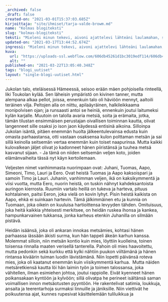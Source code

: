 ```yaml
---
_archived: false
_draft: false
created-on: "2021-03-01T15:37:03.685Z"
kirjoittaja: "site/ihmiset/tarja-valde-browm.md"
name: "Kolmas blogiteksti"
slug: "kolmas-blogiteksti"
teksti: "Mieleni minun tekevi, aivoni ajattelevi lähteäni laulamahan, saa'ani sanelemahan, sukuvirttä suoltamahan, lajivirttä laulamahan. Sanat suussani sulavat, puhe'et putoelevat, kielelleni kerkiävät, hampahilleni hajoovat. Veli kulta, veikkoseni, kaunis kasvinkumppalini! Lähe nyt kanssa laulamahan, saa kera sanelemahan yhtehen yhyttyämme, kahta'alta käytyämme!"
updated-on: "2021-03-17T13:44:52.674Z"
ingressi: "Mieleni minun tekevi, aivoni ajattelevi lähteäni laulamahan, saa'ani sanelemahan, sukuvirttä suoltamahan, lajivirttä laulamahan. Sanat suussani sulavat, puhe'et putoelevat, kielelleni kerkiävät,"
kuva:
  url: "https://uploads-ssl.webflow.com/606db45261d1bc3019edf114/606db45261d1bc0e16edf12a_surface-clsdJsVCy-k-unsplash.jpg"
  alt: ""
published-on: "2021-03-22T13:05:40.348Z"
tags: "blogi_uutiset"
layout: "single-blogi-uutiset.html"
---
```


Jukolan talo, eteläisessä Hämeessä, seisoo erään mäen pohjoisella rinteellä, liki Toukolan kylää. Sen läheisin ym­päristö on kivinen tanner, mutta alempana alkaa pellot, joissa, ennenkuin talo oli häviöön mennyt, aaltoili teräinen vilja. Peltojen alla on niittu, apilaäyräinen, halkileikkaama monipolvisen ojan; ja runsaasti antoi se heiniä, ennenkuin joutui laitumeksi kylän karjalle. Muutoin on talolla avaria metsiä, soita ja erämaita, jotka, tämän tilustan ensimmäisen perustajan oivallisen toiminnan kautta, olivat langenneet sille osaksi jo ison jaon käydessä entisinä aikoina. Silloinpa Jukolan isäntä, pitäen enemmän huolta jälkeentulevainsa edusta kuin omasta parhaastansa, otti vastaan osaksensa kulon polttaman metsän ja sai sillä keinolla seitsemän vertaa enemmän kuin toiset naapurinsa. Mutta kaikki kulovalkean jäljet olivat jo kadonneet hänen piiristänsä ja tuuhea metsä kasvanut sijaan. - Ja tämä on niiden seitsemän veljen koto, joiden elämänvaiheita tässä nyt käyn kertoilemaan.

Veljesten nimet vanhimmasta nuorimpaan ovat: Juhani, Tuomas, Aapo, Simeoni, Timo, Lauri ja Eero. Ovat heistä Tuomas ja Aapo kaksoispari ja samoin Timo ja Lauri. Juhanin, vanhimman veljen, ikä on kaksikymmentä ja viisi vuotta, mutta Eero, nuorin heistä, on tuskin nähnyt kahdeksantoista auringon kierrosta. Ruumiin vartalo heillä on tukeva ja harteva, pituus kohtalainen, paitsi Eeron, joka vielä on kovin lyhyt. Pisin heistä kaikista on Aapo, ehkä ei suinkaan hartevin. Tämä jälkimmäinen etu ja kunnia on Tuomaan, joka oikein on kuuluisa hartioittensa levyyden tähden. Omituisuus, joka heitä kaikkia yhteisesti merkitsee, on heidän ruskea ihonsa ja kankea, hampunkarvainen tukkansa, jonka karheus etenkin Juhanilla on silmään pistävä.

Heidän isäänsä, joka oli ankaran innokas metsämies, kohtasi hänen parhaassa iässään äkisti surma, kun hän tappeli äkeän karhun kanssa. Molemmat silloin, niin metsän kontio kuin mies, löyttiin kuolleina, toinen toisensa rinnalla maaten verisellä tanterella. Pahoin oli mies haavoitettu, mutta pedonkin sekä kurkku että kylki nähtiin puukon viiltämänä ja hänen rintansa kiväärin tuiman luodin lävistämänä. Niin lopetti päivänsä roteva mies, joka oli kaatanut enemmän kuin viisikymmentä karhua. ­ Mutta näiden metsäretkiensä kautta löi hän laimin työn ja toimen talossansa, joka vähitellen, ilman esimiehen johtoa, joutui rappiolle. Eivät kyenneet hänen poikansakaan kyntöön ja kylvöön; sillä olivatpa he perineet isältänsä saman voimallisen innon metsäotusten pyyntöön. He rakentelivat satimia, loukkuja, ansaita ja teerentarhoja surmaksi linnuille ja jäniksille. Niin viettivät he poikuutensa ajat, kunnes rupesivat käsittelemään tuliluikkua ja

‍
